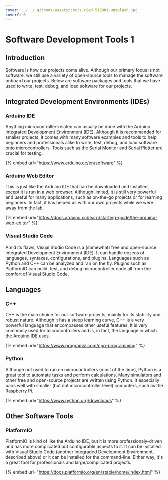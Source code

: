 ```yaml
---
cover: ../../.gitbook/assets/chris-ried-512801-unsplash.jpg
coverY: 0
---
```


# Software Development Tools 1

## Introduction

Software is how our projects come alive. Although our primary focus is not software, we still use a variety of open-source tools to manage the software onboard our projects. Below are software packages and tools that we have used to write, test, debug, and load software for our projects.&#x20;



## Integrated Development Environments (IDEs)

### Arduino IDE

Anything microcontroller-related can usually be done with the Arduino Integrated Development Environment (IDE). Although it is recommended for smaller projects, it comes with many software examples and tools to help beginners and professionals alike to write, test, debug, and load software onto microcontrollers. Tools such as the Serial Monitor and Serial Plotter are crucial for testing.&#x20;

{% embed url="https://www.arduino.cc/en/software" %}

### Arduino Web Editor

This is just like the Arduino IDE that can be downloaded and installed, except it is run in a web browser. Although limited, it is still very powerful and useful for many applications, such as on-the-go projects or for learning beginners. In fact, it has helped us with our own projects while we were away from the lab.

{% embed url="https://docs.arduino.cc/learn/starting-guide/the-arduino-web-editor" %}

### Visual Studio Code

Amid its flaws, Visual Studio Code is a (somewhat) free and open-source Integrated Development Environment (IDE). It can handle dozens of languages, syntaxes, configurations, and plugins. Languages such as Python and C++ can be analyzed and ran on the fly. Plugins such as PlatformIO can build, test, and debug microcontroller code all from the comfort of Visual Studio Code.

## Languages

### C++

C++ is the main choice for our software projects, mainly for its stability and robust nature. Although it has a steep learning curve, C++ is a very powerful language that encompasses other useful features. It is very commonly used for microcontrollers and is, in fact, the language in which the Arduino IDE uses.

{% embed url="https://www.programiz.com/cpp-programming" %}

### Python

Although not used to run on microcontrollers (most of the time), Python is a great tool to automate tasks and perform calculations. Many simulators and other free and open-source projects are written using Python. It especially pairs well with smaller (but not microcontroller level) computers, such as the Raspberry Pi.&#x20;

{% embed url="https://www.python.org/downloads" %}

## Other Software Tools

### PlatformIO

PlatformIO is kind of like the Arduino IDE, but it is more professionaly-driven and has more complicated but configurable aspects to it. It can be installed with Visual Studio Code (another Integraded Development Environment, described above) or it can be installed for the command-line. Either way, it's a great tool for professionals and large/complicated projects.

{% embed url="https://docs.platformio.org/en/stable/home/index.html" %}
